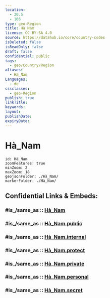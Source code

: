 ```yaml
---
location:
  - 20.5
  - 106
type: geo-Region
title: Hà_Nam
license: CC BY-SA 4.0
source: https://datahub.io/core/country-codes
isDeleted: false
isReadOnly: false
draft: false
confidential: public
tags:
  - geo/Country/Region
aliases:
  - Hà_Nam
Languages:
  - de
cssclasses:
  - geo-Region
publish: true
linkTitle:
keywords:
layout:
publishDate:
expiryDate:
---
```


# Hà_Nam

```leaflet
id: Hà_Nam
zoomFeatures: true 
minZoom: 2 
maxZoom: 18
geojsonFolder: ./Hà_Nam/
markerFolder: ./Hà_Nam/
```


## Confidential Links & Embeds: 

### #is_/same_as :: [Hà_Nam](/_Standards/Earth/Continent/Asia/Asia~South~East/Vietnam/Provinces~Vietnam/Hà_Nam.md) 

### #is_/same_as :: [Hà_Nam.public](/_public/Earth/Continent/Asia/Asia~South~East/Vietnam/Provinces~Vietnam/Hà_Nam.public.md) 

### #is_/same_as :: [Hà_Nam.internal](/_internal/Earth/Continent/Asia/Asia~South~East/Vietnam/Provinces~Vietnam/Hà_Nam.internal.md) 

### #is_/same_as :: [Hà_Nam.protect](/_protect/Earth/Continent/Asia/Asia~South~East/Vietnam/Provinces~Vietnam/Hà_Nam.protect.md) 

### #is_/same_as :: [Hà_Nam.private](/_private/Earth/Continent/Asia/Asia~South~East/Vietnam/Provinces~Vietnam/Hà_Nam.private.md) 

### #is_/same_as :: [Hà_Nam.personal](/_personal/Earth/Continent/Asia/Asia~South~East/Vietnam/Provinces~Vietnam/Hà_Nam.personal.md) 

### #is_/same_as :: [Hà_Nam.secret](/_secret/Earth/Continent/Asia/Asia~South~East/Vietnam/Provinces~Vietnam/Hà_Nam.secret.md)

